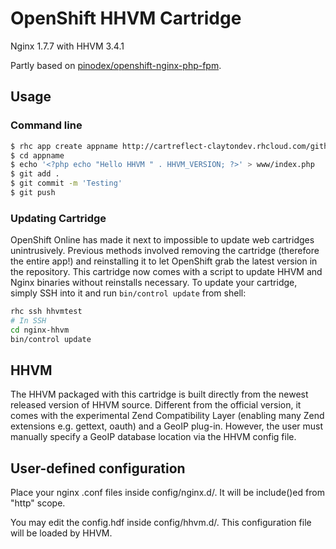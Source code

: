 # OpenShift HHVM Cartridge

Nginx 1.7.7 with HHVM 3.4.1

Partly based on [pinodex/openshift-nginx-php-fpm](https://github.com/pinodex/openshift-nginx-php-fpm).

## Usage

### Command line
```bash
$ rhc app create appname http://cartreflect-claytondev.rhcloud.com/github/tengyifei/openshift-cartridge-nginx-hhvm
$ cd appname
$ echo '<?php echo "Hello HHVM " . HHVM_VERSION; ?>' > www/index.php
$ git add .
$ git commit -m 'Testing'
$ git push
```

### Updating Cartridge
OpenShift Online has made it next to impossible to update web cartridges unintrusively. Previous methods involved removing the cartridge (therefore the entire app!) and reinstalling it to let OpenShift grab the latest version in the repository.
This cartridge now comes with a script to update HHVM and Nginx binaries without reinstalls necessary. To update your cartridge, simply SSH into it and run `bin/control update` from shell:
```bash
rhc ssh hhvmtest
# In SSH
cd nginx-hhvm
bin/control update
```

## HHVM

The HHVM packaged with this cartridge is built directly from the newest released version of HHVM source. Different from the official version, it comes with the experimental Zend Compatibility Layer (enabling many Zend extensions e.g. gettext, oauth) and a GeoIP plug-in. However, the user must manually specify a GeoIP database location via the HHVM config file.

## User-defined configuration

Place your nginx .conf files inside config/nginx.d/. It will be include()ed from "http" scope.

You may edit the config.hdf inside config/hhvm.d/. This configuration file will be loaded by HHVM.
